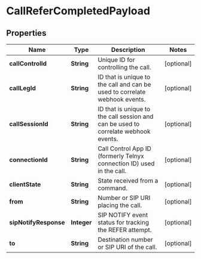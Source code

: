 

# CallReferCompletedPayload

## Properties

Name | Type | Description | Notes
------------ | ------------- | ------------- | -------------
**callControlId** | **String** | Unique ID for controlling the call. |  [optional]
**callLegId** | **String** | ID that is unique to the call and can be used to correlate webhook events. |  [optional]
**callSessionId** | **String** | ID that is unique to the call session and can be used to correlate webhook events. |  [optional]
**connectionId** | **String** | Call Control App ID (formerly Telnyx connection ID) used in the call. |  [optional]
**clientState** | **String** | State received from a command. |  [optional]
**from** | **String** | Number or SIP URI placing the call. |  [optional]
**sipNotifyResponse** | **Integer** | SIP NOTIFY event status for tracking the REFER attempt. |  [optional]
**to** | **String** | Destination number or SIP URI of the call. |  [optional]



